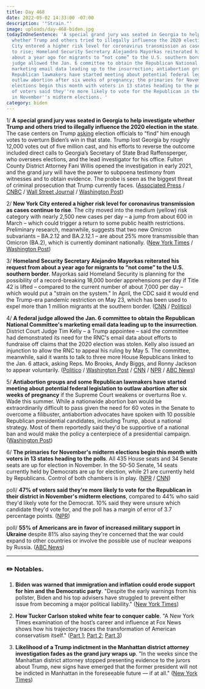 ```yaml
---
title: Day 468
date: 2022-05-02 14:33:00 -07:00
description: '"Strain."'
image: uploads/day-468-biden.jpg
todayInOneSentence: 'A special grand jury was seated in Georgia to help investigate
  whether Trump and others tried to illegally influence the 2020 election; New York
  City entered a higher risk level for coronavirus transmission as cases continue
  to rise; Homeland Security Secretary Alejandro Mayorkas reiterated his request from
  about a year ago for migrants to “not come” to the U.S. southern border; a federal
  judge allowed the Jan. 6 committee to obtain the Republican National Committee''s
  marketing email data leading up to the insurrection; antiabortion groups and some
  Republican lawmakers have started meeting about potential federal legislation to
  outlaw abortion after six weeks of pregnancy; the primaries for November''s midterm
  elections begin this month with voters in 13 states heading to the polls; and 47%
  of voters said they''re more likely to vote for the Republican in their district
  in November''s midterm elections. '
category: biden
---
```


1/ **A special grand jury was seated in Georgia to help investigate whether Trump and others tried to illegally influence the 2020 election in the state**. The case centers on Trump [asking](https://whatthefuckjusthappenedtoday.com/2022/01/20/day-366/#2-fulton-county-district-attorney-fa) election officials to “find” him enough votes to overturn Biden’s win in that state. Trump lost Georgia by roughly 12,000 votes out of five million cast, and his efforts to reverse the outcome included direct calls to Georgia’s Secretary of State Brad Raffensperger, who oversees elections, and the lead investigator for his office. Fulton County District Attorney Fani Willis opened the investigation in early 2021, and the grand jury will have the power to subpoena testimony from witnesses and to obtain evidence. The probe is seen as the biggest threat of criminal prosecution that Trump currently faces. ([Associated Press](https://apnews.com/article/2022-midterm-elections-donald-trump-georgia-presidential-8823a1c619ca26be91f8d76b83a9f974) / [CNBC](https://www.cnbc.com/2022/05/02/georgia-grand-jury-probing-trump-over-election-meddling-set-to-begin.html) / [Wall Street Journal](https://www.wsj.com/articles/grand-jury-set-to-convene-in-trump-election-interference-probe-11651489200) / [Washington Post](https://www.washingtonpost.com/politics/2022/05/02/biden-javelins-first-lady-refugees/))

2/ **New York City entered a higher risk level for coronavirus transmission as cases continue to rise**. The city moved into the medium (yellow) risk category with nearly 2,500 new cases per day – a jump from about 600 in March – which could trigger a return to some public health restrictions. Preliminary research, meanwhile, suggests that two new Omicron subvariants – BA.2.12 and BA.2.12.1 – are about 25% more transmissible than Omicron (BA.2), which is currently dominant nationally. ([New York Times](https://www.nytimes.com/2022/05/02/nyregion/nyc-coronavirus-yellow-risk-level.html) / [Washington Post](https://www.washingtonpost.com/health/2022/05/01/coronavirus-more-mutations/))

3/ **Homeland Security Secretary Alejandro Mayorkas reiterated his request from about a year ago for migrants to “not come” to the U.S. southern border**. Mayorkas said Homeland Security is planning for the possibility of a record-breaking 18,000 border apprehensions per day if Title 42 is lifted – compared to the current number of about 7,000 per day – which would put a "strain on the system." In April, the CDC said it would end the Trump-era pandemic restriction on May 23, which has been used to expel more than 1 million migrants at the southern border. ([CNN](https://www.cnn.com/2022/05/01/politics/alejandro-mayorkas-border-closed-migrants-cnntv/index.html) / [Politico](https://www.politico.com/news/2022/05/01/mayorkas-migrants-homeland-security-00029164))

4/ **A federal judge allowed the Jan. 6 committee to obtain the Republican National Committee's marketing email data leading up to the insurrection**. District Court Judge Tim Kelly – a Trump appointee – said the committee had demonstrated its need for the RNC's email data about efforts to fundraise off claims that the 2020 election was stolen. Kelly also issued an injunction to allow the RNC to appeal his ruling by May 5. The committee, meanwhile, said it wants to talk to three more House Republicans linked to the Jan. 6 attack, asking Reps. Mo Brooks, Andy Biggs, and Ronny Jackson to appear voluntarily. ([Politico](https://www.politico.com/news/2022/05/02/subpoena-rnc-records-capitol-riot-00029265) / [Washington Post](https://www.washingtonpost.com/politics/2022/05/02/kelly-judge-ruling-committee/) / [CNN](https://www.cnn.com/2022/05/02/politics/rnc-marketing-email-ruling-january-6-committee/index.html) / [NPR](https://www.npr.org/2022/05/02/1095521376/jan-6-panel-asks-three-new-house-republicans-to-testify-voluntarily) / [ABC News](https://abcnews.go.com/Politics/jan-committee-requests-interviews-gop-lawmakers/story?id=84444058))

5/ **Antiabortion groups and some Republican lawmakers have started meeting about potential federal legislation to outlaw abortion after six weeks of pregnancy** if the Supreme Court weakens or overturns Roe v. Wade this summer. While a nationwide abortion ban would be extraordinarily difficult to pass given the need for 60 votes in the Senate to overcome a filibuster, antiabortion advocates have spoken with 10 possible Republican presidential candidates, including Trump, about a national strategy. Most of them reportedly said they'd be supportive of a national ban and would make the policy a centerpiece of a presidential campaign. ([Washington Post](https://www.washingtonpost.com/nation/2022/05/02/abortion-ban-roe-supreme-court-mississippi/))

6/ **The primaries for November's midterm elections begin this month with voters in 13 states heading to the polls**. All 435 House seats and 34 Senate seats are up for election in November. In the 50-50 Senate, 14 seats currently held by Democrats are up for election, while 21 are currently held by Republicans. Control of both chambers is in play. ([NPR](https://www.npr.org/2022/05/02/1095599808/gop-primary-candidates-trump-endorsements) / [CNN](https://www.cnn.com/2022/05/01/politics/may-primaries-election-2022-what-matters/index.html))

poll/ **47% of voters said they're more likely to vote for the Republican in their district in November's midterm elections**, compared to 44% who said they'd likely vote for the Democrat. 10% said they were unsure which candidate they'd vote for, and the poll has a margin of error of 3.7 percentage points. ([NPR](https://www.npr.org/2022/04/29/1095366671/npr-pbs-newshour-marist-survey-republicans-biden-democrats-midterms))

poll/ **55% of Americans are in favor of increased military support in Ukraine** despite 81% also saying they're concerned that the war could expand to other countries or involve the possible use of nuclear weapons by Russia. ([ABC News](https://abcnews.go.com/Politics/majorities-favor-support-ukraine-broad-concerns-impacts-poll/story?id=84405185))

---

### ✏️ Notables.

1. **Biden was warned that immigration and inflation could erode support for him and the Democratic party**. "Despite the early warnings from his pollster, Biden and his top advisers have struggled to prevent either issue from becoming a major political liability." ([New York Times](https://www.nytimes.com/2022/05/01/us/politics/biden-approval-inflation-immigration.html))

2. **How Tucker Carlson stoked white fear to conquer cable**. "A New York Times examination of the host’s career and influence at Fox News shows how his trajectory traces the transformation of American conservatism itself." ([Part 1](https://www.nytimes.com/2022/04/30/us/tucker-carlson-gop-republican-party.html); [Part 2](https://www.nytimes.com/2022/04/30/us/tucker-carlson-fox-news.html); [Part 3](https://www.nytimes.com/interactive/2022/04/30/us/tucker-carlson-tonight.html?action=click&module=RelatedLinks&pgtype=Article))

3. **Likelihood of a Trump indictment in the Manhattan district attorney investigation fades as the grand jury wraps up**. "In the weeks since the Manhattan district attorney stopped presenting evidence to the jurors about Trump, new signs have emerged that the former president will not be indicted in Manhattan in the foreseeable future — if at all." ([New York Times](https://www.nytimes.com/2022/04/29/nyregion/trump-investigation-alvin-bragg-grand-jury.html))